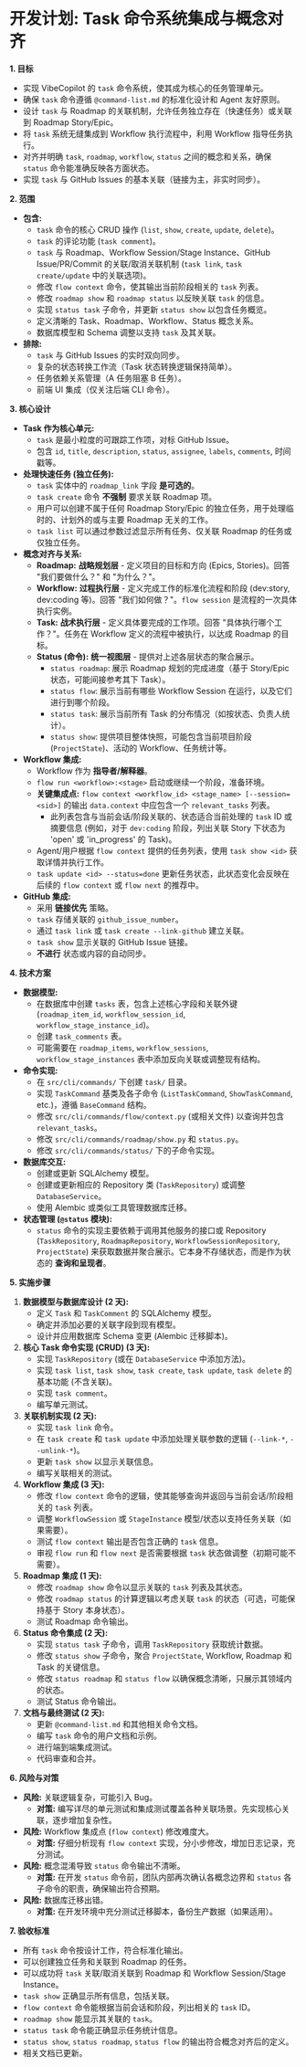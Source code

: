 # 开发计划: Task 命令系统集成与概念对齐

**1. 目标**

* 实现 VibeCopilot 的 `task` 命令系统，使其成为核心的任务管理单元。
* 确保 `task` 命令遵循 `@command-list.md` 的标准化设计和 Agent 友好原则。
* 设计 `task` 与 Roadmap 的关联机制，允许任务独立存在（快速任务）或关联到 Roadmap Story/Epic。
* 将 `task` 系统无缝集成到 Workflow 执行流程中，利用 Workflow 指导任务执行。
* 对齐并明确 `task`, `roadmap`, `workflow`, `status` 之间的概念和关系，确保 `status` 命令能准确反映各方面状态。
* 实现 `task` 与 GitHub Issues 的基本关联（链接为主，非实时同步）。

**2. 范围**

* **包含:**
  * `task` 命令的核心 CRUD 操作 (`list`, `show`, `create`, `update`, `delete`)。
  * `task` 的评论功能 (`task comment`)。
  * `task` 与 Roadmap、Workflow Session/Stage Instance、GitHub Issue/PR/Commit 的关联/取消关联机制 (`task link`, `task create/update` 中的关联选项)。
  * 修改 `flow context` 命令，使其输出当前阶段相关的 `task` 列表。
  * 修改 `roadmap show` 和 `roadmap status` 以反映关联 `task` 的信息。
  * 实现 `status task` 子命令，并更新 `status show` 以包含任务概览。
  * 定义清晰的 Task、Roadmap、Workflow、Status 概念关系。
  * 数据库模型和 Schema 调整以支持 `task` 及其关联。
* **排除:**
  * `task` 与 GitHub Issues 的实时双向同步。
  * 复杂的状态转换工作流（Task 状态转换逻辑保持简单）。
  * 任务依赖关系管理（A 任务阻塞 B 任务）。
  * 前端 UI 集成（仅关注后端 CLI 命令）。

**3. 核心设计**

* **Task 作为核心单元:**
  * `task` 是最小粒度的可跟踪工作项，对标 GitHub Issue。
  * 包含 `id`, `title`, `description`, `status`, `assignee`, `labels`, `comments`, 时间戳等。
* **处理快速任务 (独立任务):**
  * `task` 实体中的 `roadmap_link` 字段 **是可选的**。
  * `task create` 命令 **不强制** 要求关联 Roadmap 项。
  * 用户可以创建不属于任何 Roadmap Story/Epic 的独立任务，用于处理临时的、计划外的或与主要 Roadmap 无关的工作。
  * `task list` 可以通过参数过滤显示所有任务、仅关联 Roadmap 的任务或仅独立任务。
* **概念对齐与关系:**
  * **Roadmap:** **战略规划层** - 定义项目的目标和方向 (Epics, Stories)。回答 "我们要做什么？" 和 "为什么？"。
  * **Workflow:** **过程执行层** - 定义完成工作的标准化流程和阶段 (dev:story, dev:coding 等)。回答 "我们如何做？"。`flow session` 是流程的一次具体执行实例。
  * **Task:** **战术执行层** - 定义具体要完成的工作项。回答 "具体执行哪个工作？"。任务在 Workflow 定义的流程中被执行，以达成 Roadmap 的目标。
  * **Status (命令):** **统一视图层** - 提供对上述各层状态的聚合展示。
    * `status roadmap`: 展示 Roadmap 规划的完成进度（基于 Story/Epic 状态，可能间接参考其下 Task）。
    * `status flow`: 展示当前有哪些 Workflow Session 在运行，以及它们进行到哪个阶段。
    * `status task`: 展示当前所有 Task 的分布情况（如按状态、负责人统计）。
    * `status show`: 提供项目整体快照，可能包含当前项目阶段 (`ProjectState`)、活动的 Workflow、任务统计等。
* **Workflow 集成:**
  * Workflow 作为 **指导者/解释器**。
  * `flow run <workflow>:<stage>` 启动或继续一个阶段，准备环境。
  * **关键集成点:** `flow context <workflow_id> <stage_name> [--session=<sid>]` 的输出 `data.context` 中应包含一个 `relevant_tasks` 列表。
    * 此列表包含与当前会话/阶段关联的、状态适合当前处理的 `task` ID 或摘要信息 (例如，对于 `dev:coding` 阶段，列出关联 Story 下状态为 'open' 或 'in_progress' 的 Task)。
  * Agent/用户根据 `flow context` 提供的任务列表，使用 `task show <id>` 获取详情并执行工作。
  * `task update <id> --status=done` 更新任务状态，此状态变化会反映在后续的 `flow context` 或 `flow next` 的推荐中。
* **GitHub 集成:**
  * 采用 **链接优先** 策略。
  * `task` 存储关联的 `github_issue_number`。
  * 通过 `task link` 或 `task create --link-github` 建立关联。
  * `task show` 显示关联的 GitHub Issue 链接。
  * **不进行** 状态或内容的自动同步。

**4. 技术方案**

* **数据模型:**
  * 在数据库中创建 `tasks` 表，包含上述核心字段和关联外键 (`roadmap_item_id`, `workflow_session_id`, `workflow_stage_instance_id`)。
  * 创建 `task_comments` 表。
  * 可能需要在 `roadmap_items`, `workflow_sessions`, `workflow_stage_instances` 表中添加反向关联或调整现有结构。
* **命令实现:**
  * 在 `src/cli/commands/` 下创建 `task/` 目录。
  * 实现 `TaskCommand` 基类及各子命令 (`ListTaskCommand`, `ShowTaskCommand`, etc.)，遵循 `BaseCommand` 结构。
  * 修改 `src/cli/commands/flow/context.py` (或相关文件) 以查询并包含 `relevant_tasks`。
  * 修改 `src/cli/commands/roadmap/show.py` 和 `status.py`。
  * 修改 `src/cli/commands/status/` 下的子命令实现。
* **数据库交互:**
  * 创建或更新 SQLAlchemy 模型。
  * 创建或更新相应的 Repository 类 (`TaskRepository`) 或调整 `DatabaseService`。
  * 使用 Alembic 或类似工具管理数据库迁移。
* **状态管理 (`@status` 模块):**
  * `status` 命令的实现主要依赖于调用其他服务的接口或 Repository (`TaskRepository`, `RoadmapRepository`, `WorkflowSessionRepository`, `ProjectState`) 来获取数据并聚合展示。它本身不存储状态，而是作为状态的 **查询和呈现者**。

**5. 实施步骤**

1. **数据模型与数据库设计 (2 天):**
    * 定义 `Task` 和 `TaskComment` 的 SQLAlchemy 模型。
    * 确定并添加必要的关联字段到现有模型。
    * 设计并应用数据库 Schema 变更 (Alembic 迁移脚本)。
2. **核心 Task 命令实现 (CRUD) (3 天):**
    * 实现 `TaskRepository` (或在 `DatabaseService` 中添加方法)。
    * 实现 `task list`, `task show`, `task create`, `task update`, `task delete` 的基本功能 (不含关联)。
    * 实现 `task comment`。
    * 编写单元测试。
3. **关联机制实现 (2 天):**
    * 实现 `task link` 命令。
    * 在 `task create` 和 `task update` 中添加处理关联参数的逻辑 (`--link-*`, `--unlink-*`)。
    * 更新 `task show` 以显示关联信息。
    * 编写关联相关的测试。
4. **Workflow 集成 (3 天):**
    * 修改 `flow context` 命令的逻辑，使其能够查询并返回与当前会话/阶段相关的 `task` 列表。
    * 调整 `WorkflowSession` 或 `StageInstance` 模型/状态以支持任务关联（如果需要）。
    * 测试 `flow context` 输出是否包含正确的 `task` 信息。
    * 审视 `flow run` 和 `flow next` 是否需要根据 `task` 状态做调整（初期可能不需要）。
5. **Roadmap 集成 (1 天):**
    * 修改 `roadmap show` 命令以显示关联的 `task` 列表及其状态。
    * 修改 `roadmap status` 的计算逻辑以考虑关联 `task` 的状态（可选，可能保持基于 Story 本身状态）。
    * 测试 Roadmap 命令输出。
6. **Status 命令集成 (2 天):**
    * 实现 `status task` 子命令，调用 `TaskRepository` 获取统计数据。
    * 修改 `status show` 子命令，聚合 `ProjectState`, Workflow, Roadmap 和 Task 的关键信息。
    * 修改 `status roadmap` 和 `status flow` 以确保概念清晰，只展示其领域内的状态。
    * 测试 Status 命令输出。
7. **文档与最终测试 (2 天):**
    * 更新 `@command-list.md` 和其他相关命令文档。
    * 编写 `task` 命令的用户文档和示例。
    * 进行端到端集成测试。
    * 代码审查和合并。

**6. 风险与对策**

* **风险:** 关联逻辑复杂，可能引入 Bug。
  * **对策:** 编写详尽的单元测试和集成测试覆盖各种关联场景。先实现核心关联，逐步增加复杂性。
* **风险:** Workflow 集成点 (`flow context`) 修改难度大。
  * **对策:** 仔细分析现有 `flow context` 实现，分小步修改，增加日志记录，充分测试。
* **风险:** 概念混淆导致 `status` 命令输出不清晰。
  * **对策:** 在开发 `status` 命令前，团队内部再次确认各概念边界和 `status` 各子命令的职责，确保输出符合预期。
* **风险:** 数据库迁移出错。
  * **对策:** 在开发环境中充分测试迁移脚本，备份生产数据（如果适用）。

**7. 验收标准**

* 所有 `task` 命令按设计工作，符合标准化输出。
* 可以创建独立任务和关联到 Roadmap 的任务。
* 可以成功将 `task` 关联/取消关联到 Roadmap 和 Workflow Session/Stage Instance。
* `task show` 正确显示所有信息，包括关联。
* `flow context` 命令能根据当前会话和阶段，列出相关的 `task` ID。
* `roadmap show` 能显示其关联的 `task`。
* `status task` 命令能正确显示任务统计信息。
* `status show`, `status roadmap`, `status flow` 的输出符合概念对齐后的定义。
* 相关文档已更新。
